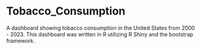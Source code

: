 # Tobacco_Consumption
A dashboard showing tobacco consumption in the United States from 2000 - 2023.
This dashboard was written in R utilizing R Shiny and the bootstrap framework.
